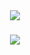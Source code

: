 <div align="center">
    <img src="https://readme-typing-svg.herokuapp.com/?duration=font=Righteous&size=35&center=true&vCenter=true&width=500&height=70&duration=4000&random=true&color=7DE8F7FF&lines=>_Under+Maintenance+:3;>_Under+Construction" />
</div>


<h3 align="center">
    <img src="https://readme-typing-svg.herokuapp.com/?font=Righteous&size=25&center=true&vCenter=true&width=500&height=70&duration=4000&lines=Thanks+for+visiting!+;Endless+Learning">
</h3>
